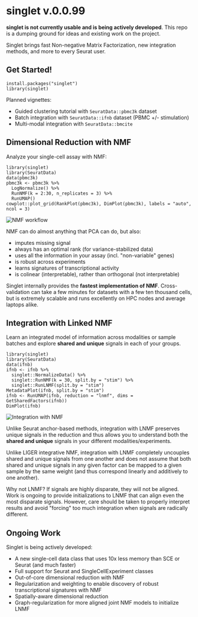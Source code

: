 # singlet v.0.0.99

**singlet is not currently usable and is being actively developed**.  This repo is a dumping ground for ideas and existing work on the project.

Singlet brings fast Non-negative Matrix Factorization, new integration methods, and more to every Seurat user.

## Get Started!

```{R}
install.packages("singlet")
library(singlet)
```

Planned vignettes:
* Guided clustering tutorial with `SeuratData::pbmc3k` dataset
* Batch integration with `SeuratData::ifnb` dataset (PBMC +/- stimulation)
* Multi-modal integration with `SeuratData::bmcite`

## Dimensional Reduction with NMF

Analyze your single-cell assay with NMF:

```{R}
library(singlet)
library(SeuratData)
data(pbmc3k)
pbmc3k <- pbmc3k %>% 
  LogNormalize() %>% 
  RunNMF(k = 2:30, n_replicates = 3) %>% 
  RunUMAP()
cowplot::plot_grid(RankPlot(pbmc3k), DimPlot(pbmc3k), labels = "auto", ncol = 3)
```

![NMF workflow](https://github.com/zdebruine/singlet/blob/main/readme_figures/Picture1.png)

NMF can do almost anything that PCA can do, but also:
* imputes missing signal
* always has an optimal rank (for variance-stabilized data)
* uses all the information in your assay (incl. "non-variable" genes)
* is robust across experiments
* learns signatures of transcriptional activity
* is colinear (interpretable), rather than orthogonal (not interpretable)

Singlet internally provides the **fastest implementation of NMF**. Cross-validation can take a few minutes for datasets with a few ten thousand cells, but is extremely scalable and runs excellently on HPC nodes and average laptops alike.

## Integration with Linked NMF

Learn an integrated model of information across modalities or sample batches and explore **shared and unique** signals in each of your groups.

```{R}
library(singlet)
library(SeuratData)
data(ifnb)
ifnb <- ifnb %>% 
  singlet::NormalizeData() %>% 
  singlet::RunNMF(k = 30, split.by = "stim") %>% 
  singlet::RunLNMF(split.by = "stim")
MetadataPlot(ifnb, split.by = "stim")
ifnb <- RunUMAP(ifnb, reduction = "lnmf", dims = GetSharedFactors(ifnb))
DimPlot(ifnb)
```

![Integration with NMF](https://github.com/zdebruine/singlet/blob/main/readme_figures/Picture2.png)

Unlike Seurat anchor-based methods, integration with LNMF preserves unique signals in the reduction and thus allows you to understand both the **shared and unique** signals in your different modalities/experiments.

Unlike LIGER integrative NMF, integration with LNMF completely uncouples shared and unique signals from one another and does not assume that both shared and unique signals in any given factor can be mapped to a given sample by the same weight (and thus correspond linearly and additively to one another).

Why not LNMF? If signals are highly disparate, they will not be aligned. Work is ongoing to provide initializations to LNMF that can align even the most disparate signals. However, care should be taken to properly interpret results and avoid "forcing" too much integration when signals are radically different.

## Ongoing Work

Singlet is being actively developed:

* A new single-cell data class that uses 10x less memory than SCE or Seurat (and much faster)
* Full support for Seurat and SingleCellExperiment classes
* Out-of-core dimensional reduction with NMF
* Regularization and weighting to enable discovery of robust transcriptional signatures with NMF
* Spatially-aware dimensional reduction
* Graph-regularization for more aligned joint NMF models to initialize LNMF
